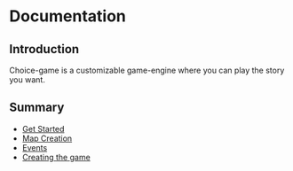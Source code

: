 # Documentation

## Introduction

Choice-game is a customizable game-engine where you can play the story you want.

## Summary
* [Get Started](Get_started.md#get-started)
* [Map Creation](Map_creation.md#map-creation)
* [Events](Events.md#events)
* [Creating the game](Creation.md#creating-the-game)
